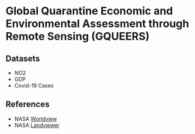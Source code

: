 # Global Quarantine Economic and Environmental Assessment through Remote Sensing (GQUEERS)

## Datasets

* NO2
* GDP
* Covid-19 Cases

## References

* NASA [Worldview](https://worldview.earthdata.nasa.gov/)
* NASA [Landviewer](https://eos.com/landviewer/)
